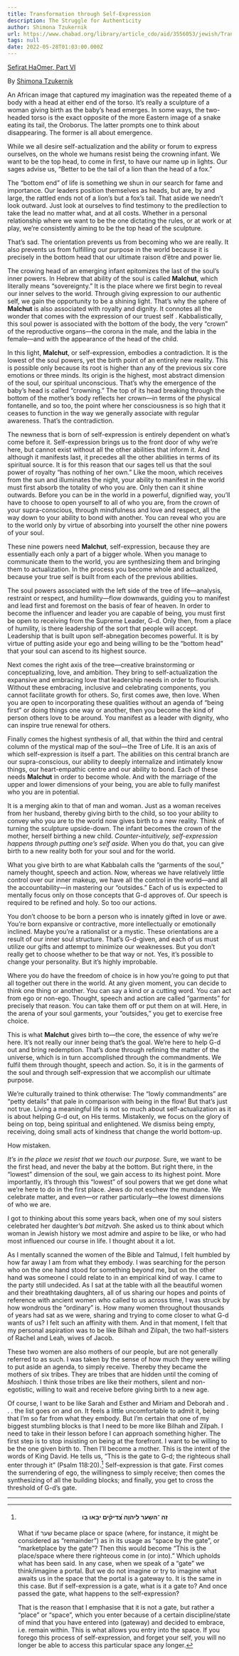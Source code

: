 ```yaml
---
title: Transformation through Self-Expression
description: The Struggle for Authenticity
author: Shimona Tzukernik
url: https://www.chabad.org/library/article_cdo/aid/3556053/jewish/Transformation-Through-Self-Expression.htm
tags: null
date: 2022-05-28T01:03:00.000Z
---
```


[Sefirat HaOmer, Part VI](https://www.chabad.org/library/article_cdo/aid/3556053/jewish/Transformation-Through-Self-Expression.htm)

By [Shimona Tzukernik](https://www.chabad.org/search/keyword_cdo/kid/1575/jewish/Tzukernik-Shimona.htm)

An African image that captured my imagination was the repeated theme of a body with a head at either end of the torso. It’s really a sculpture of a woman giving birth as the baby’s head emerges. In some ways, the two-headed torso is the exact opposite of the more Eastern image of a snake eating its tail, the Oroborus. The latter prompts one to think about disappearing. The former is all about emergence.

While we all desire self-actualization and the ability or forum to express ourselves, on the whole we humans resist being the crowning infant. We want to be the top head, to come in first, to have our name up in lights. Our sages advise us, “Better to be the tail of a lion than the head of a fox.”

The “bottom end” of life is something we shun in our search for fame and importance. Our leaders position themselves as heads, but are, by and large, the rattled ends not of a lion’s but a fox’s tail. That aside we needn’t look outward. Just look at ourselves to find testimony to the predilection to take the lead no matter what, and at all costs. Whether in a personal relationship where we want to be the one dictating the rules, or at work or at play, we’re consistently aiming to be the top head of the sculpture.

That’s sad. The orientation prevents us from becoming who we are really. It also prevents us from fulfilling our purpose in the world because it is precisely in the bottom head that our ultimate raison d’être and power lie.

The crowing head of an emerging infant epitomizes the last of the soul’s inner powers. In Hebrew that ability of the soul is called **Malchut**, which literally means “sovereignty.” It is the place where we first begin to reveal our inner selves to the world. Through giving expression to our authentic self, we gain the opportunity to be a shining light. That’s why the sphere of **Malchut** is also associated with royalty and dignity. It connotes all the wonder that comes with the expression of our truest self
.
Kabbalistically, this soul power is associated with the bottom of the body, the very “crown” of the reproductive organs&mdash;the corona in the male, and the labia in the female&mdash;and with the appearance of the head of the child.

In this light, **Malchut**, or self-expression, embodies a contradiction. It is the lowest of the soul powers, yet the birth point of an entirely new reality. This is possible only because its root is higher than any of the previous six core emotions or three minds. Its origin is the highest, most abstract dimension of the soul, our spiritual unconscious. That’s why the emergence of the baby’s head is called “crowning.” The top of its head breaking through the bottom of the mother’s body reflects her crown&mdash;in terms of the physical fontanelle, and so too, the point where her consciousness is so high that it ceases to function in the way we generally associate with regular awareness.
That’s the contradiction.

The newness that is born of self-expression is entirely dependent on what’s come before it. Self-expression brings us to the front door of why we’re here, but cannot exist without all the other abilities that inform it. And although it manifests last, it precedes all the other abilities in terms of its spiritual source.
It is for this reason that our sages tell us that the soul power of royalty “has nothing of her own.” Like the moon, which receives from the sun and illuminates the night, your ability to manifest in the world must first absorb the totality of who you are. Only then can it shine outwards. Before you can be in the world in a powerful, dignified way, you’ll have to choose to open yourself to all of who you are, from the crown of your supra-conscious, through mindfulness and love and respect, all the way down to your ability to bond with another. You can reveal who you are to the world only by virtue of absorbing into yourself the other nine powers of your soul.

These nine powers need **Malchut**, self-expression, because they are essentially each only a part of a bigger whole. When you manage to communicate them to the world, you are synthesizing them and bringing them to actualization. In the process you become whole and actualized, because your true self is built from each of the previous abilities.

The soul powers associated with the left side of the tree of life&mdash;analysis, restraint or respect, and humility&mdash;flow downwards, guiding you to manifest and lead first and foremost on the basis of fear of heaven. In order to become the influencer and leader you are capable of being, you must first be open to receiving from the Supreme Leader, G-d. Only then, from a place of humility, is there leadership of the sort that people will accept. Leadership that is built upon self-abnegation becomes powerful. It is by virtue of putting aside your ego and being willing to be the “bottom head” that your soul can ascend to its highest source.

Next comes the right axis of the tree&mdash;creative brainstorming or conceptualizing, love, and ambition. They bring to self-actualization the expansive and embracing love that leadership needs in order to flourish. Without these embracing, inclusive and celebrating components, you cannot facilitate growth for others. So, first comes awe, then love. When you are open to incorporating these qualities without an agenda of “being first” or doing things one way or another, then you become the kind of person others love to be around. You manifest as a leader with dignity, who can inspire true renewal for others.

Finally comes the highest synthesis of all, that within the third and central column of the mystical map of the soul&mdash;the Tree of Life. It is an axis of which self-expression is itself a part. The abilities on this central branch are our supra-conscious, our ability to deeply internalize and intimately know things, our heart-empathic centre and our ability to bond. Each of these needs **Malchut** in order to become whole. And with the marriage of the upper and lower dimensions of your being, you are able to fully manifest who you are in potential.

It is a merging akin to that of man and woman. Just as a woman receives from her husband, thereby giving birth to the child, so too your ability to convey who you are to the world now gives birth to a new reality. Think of turning the sculpture upside-down. The infant becomes the crown of the mother, herself birthing a new child. _Counter-intuitively, self-expression happens through putting one’s self aside._ When you do that, you can give birth to a new reality both for your soul and for the world.

What you give birth to are what Kabbalah calls the “garments of the soul,” namely thought, speech and action. Now, whereas we have relatively little control over our inner makeup, we have all the control in the world&mdash;and all the accountability&mdash;in mastering our “outsides.” Each of us is expected to mentally focus only on those concepts that G-d approves of. Our speech is required to be refined and holy. So too our actions.

You don’t choose to be born a person who is innately gifted in love or awe. You’re born expansive or contractive, more intellectually or emotionally inclined. Maybe you’re a rationalist or a mystic. These orientations are a result of our inner soul structure. That’s G-d-given, and each of us must utilize our gifts and attempt to minimize our weaknesses. But you don’t really get to choose whether to be that way or not. Yes, it’s possible to change your personality. But it’s highly improbable.

Where you do have the freedom of choice is in how you’re going to put that all together out there in the world. At any given moment, you can decide to think one thing or another. You can say a kind or a cutting word. You can act from ego or non-ego. Thought, speech and action are called “garments” for precisely that reason. You can take them off or put them on at will. Here, in the arena of your soul garments, your “outsides,” you get to exercise free choice.

This is what **Malchut** gives birth to&mdash;the core, the essence of why we’re here. It’s not really our inner being that’s the goal. We’re here to help G-d out and bring redemption. That’s done through refining the matter of the universe, which is in turn accomplished through the commandments. We fulfil them through thought, speech and action. So, it is in the garments of the soul and through self-expression that we accomplish our ultimate purpose.

We’re culturally trained to think otherwise: The “lowly commandments” are “petty details” that pale in comparison with being in the flow! But that’s just not true. Living a meaningful life is not so much about self-actualization as it is about helping G-d out, on His terms. Mistakenly, we focus on the glory of being on top, being spiritual and enlightened. We dismiss being empty, receiving, doing small acts of kindness that change the world bottom-up.

How mistaken.

_It’s in the place we resist that we touch our purpose._ Sure, we want to be the first head, and never the baby at the bottom. But right there, in the “lowest” dimension of the soul, we gain access to its highest point. More importantly, it’s through this “lowest” of soul powers that we get done what we’re here to do in the first place. Jews do not eschew the mundane. We celebrate matter, and even&mdash;or rather particularly&mdash;the lowest dimensions of who we are.

I got to thinking about this some years back, when one of my soul sisters celebrated her daughter’s _bat mitzvah_. She asked us to think about which woman in Jewish history we most admire and aspire to be like, or who had most influenced our course in life. I thought about it a lot.

As I mentally scanned the women of the Bible and Talmud, I felt humbled by how far away I am from what they embody. I was searching for the person who on the one hand stood for something beyond me, but on the other hand was someone I could relate to in an empirical kind of way. I came to the party still undecided. As I sat at the table with all the beautiful women and their breathtaking daughters, all of us sharing our hopes and points of reference with ancient women who called to us across time, I was struck by how wondrous the “ordinary” is. How many women throughout thousands of years had sat as we were, sharing and trying to come closer to what G-d wants of us? I felt such an affinity with them. And in that moment, I felt that my personal aspiration was to be like Bilhah and Zilpah, the two half-sisters of Rachel and Leah, wives of Jacob.

These two women are also mothers of our people, but are not generally referred to as such. I was taken by the sense of how much they were willing to put aside an agenda, to simply receive. Thereby they became the mothers of six tribes. They are tribes that are hidden until the coming of _Moshiach_. I think those tribes are like their mothers, silent and non-egotistic, willing to wait and receive before giving birth to a new age.

Of course, I want to be like Sarah and Esther and Miriam and Deborah and . . . the list goes on and on. It feels a little uncomfortable to admit it, being that I’m so far from what they embody. But I’m certain that one of my biggest stumbling blocks is that I need to be more like Bilhah and Zilpah. I need to take in their lesson before I can approach something higher. The first step is to stop insisting on being at the forefront. I want to be willing to be the one given birth to. Then I’ll become a mother.
This is the intent of the words of King David. He tells us, “This is the gate to G-d; the righteous shall enter through it” (Psalm 118:20).[^1] Self-expression is that gate. First comes the surrendering of ego, the willingness to simply receive; then comes the synthesizing of all the building blocks; and finally, you get to cross the threshold of G-d’s gate.

---

[^1]:
    <h4 dir="rtl" style="text-align: center">זֽה ־הש֥ער ליהו֑ה צ֝דיק֗ים יב֥או בֽו
    </h4>
    What if שער became place or space (where, for instance, it might be considered as “remainder”) as in its usage as “space by the gate”, or “marketplace by the gate”? Then this would become “This is the place/space where there righteous come in (or into).” Which upholds what has been said. In any case, when we speak of a “gate” we think/imagine a portal. But we do not imagine or try to imagine what awaits us in the space that the portal is a gateway to. It is the same in this case. But if self-expression is a gate, what is it a gate to? And once passed the gate, what happens to the self-expression?

    That is the reason that I emphasise that it is not a gate, but rather a “place” or “space”, which you enter because of a certain discipline/state of mind that you have entered into (gateway) and decided to embrace, i.e. remain within. This is what allows you entry into the space. If you forego this process of self-expression, and forget your self, you will no longer be able to access this particular space any longer.
